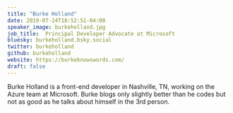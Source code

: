 ```yaml
---
title: "Burke Holland"
date: 2019-07-24T18:52:51-04:00
speaker_image: burkeholland.jpg
job_title:  Principal Developer Advocate at Microsoft
bluesky: burkeholland.bsky.social
twitter: burkeholland
github: burkeholland
website: https://burkeknowswords.com/
draft: false
---
```


Burke Holland is a front-end developer in Nashville, TN, working on the Azure team at Microsoft. Burke blogs only slightly better than he codes but not as good as he talks about himself in the 3rd person.
